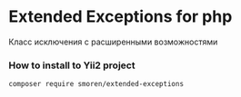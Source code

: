 # Extended Exceptions for php

Класс исключения с расширенными возможностями

### How to install to Yii2 project
```
composer require smoren/extended-exceptions
```
